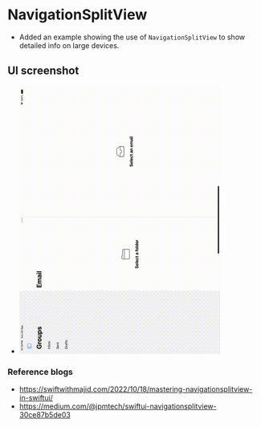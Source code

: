#  NavigationSplitView

- Added an example showing the use of `NavigationSplitView` to show detailed info on large devices.

## UI screenshot
- ![NavigationSplitViewExample](./NavigationSplitViewExample.gif)

### Reference blogs
- https://swiftwithmajid.com/2022/10/18/mastering-navigationsplitview-in-swiftui/
- https://medium.com/@jpmtech/swiftui-navigationsplitview-30ce87b5de03
